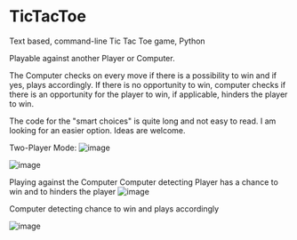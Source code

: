 # TicTacToe
Text based, command-line Tic Tac Toe game, Python

Playable against another Player or Computer.

The Computer checks on every move if there is a possibility to win and if yes, plays accordingly.
If there is no opportunity to win, computer checks if there is an opportunity for the player to win, if applicable, hinders the player to win.

The code for the "smart choices" is quite long and not easy to read. I am looking for an easier option. Ideas are welcome.

Two-Player Mode:
![image](https://github.com/lauraporsch/TicTacToe/assets/127047376/0846e1ab-1c3d-46cf-bb2d-b7f552fcd6d3)

![image](https://github.com/lauraporsch/TicTacToe/assets/127047376/cd601386-0ee9-4bc6-8d6e-545505aada2f)

Playing against the Computer
Computer detecting Player has a chance to win and to hinders the player
![image](https://github.com/lauraporsch/TicTacToe/assets/127047376/9eb2f138-edff-4dfd-9f41-e4db55a1285c)

Computer detecting chance to win and plays accordingly

![image](https://github.com/lauraporsch/TicTacToe/assets/127047376/51add170-5da0-4ed2-b594-5cca6ca7a7f2)



